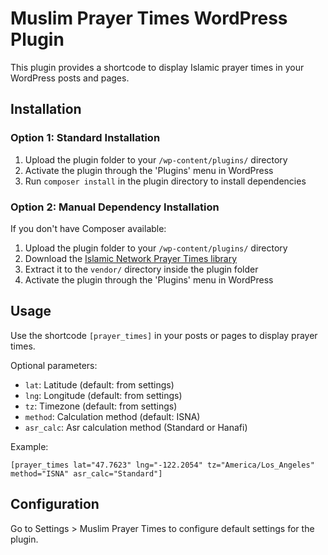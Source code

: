 # Muslim Prayer Times WordPress Plugin

This plugin provides a shortcode to display Islamic prayer times in your WordPress posts and pages.

## Installation

### Option 1: Standard Installation
1. Upload the plugin folder to your `/wp-content/plugins/` directory
2. Activate the plugin through the 'Plugins' menu in WordPress
3. Run `composer install` in the plugin directory to install dependencies

### Option 2: Manual Dependency Installation
If you don't have Composer available:
1. Upload the plugin folder to your `/wp-content/plugins/` directory
2. Download the [Islamic Network Prayer Times library](https://github.com/islamic-network/prayer-times)
3. Extract it to the `vendor/` directory inside the plugin folder
4. Activate the plugin through the 'Plugins' menu in WordPress

## Usage

Use the shortcode `[prayer_times]` in your posts or pages to display prayer times.

Optional parameters:
- `lat`: Latitude (default: from settings)
- `lng`: Longitude (default: from settings)
- `tz`: Timezone (default: from settings)
- `method`: Calculation method (default: ISNA)
- `asr_calc`: Asr calculation method (Standard or Hanafi)

Example:
```
[prayer_times lat="47.7623" lng="-122.2054" tz="America/Los_Angeles" method="ISNA" asr_calc="Standard"]
```

## Configuration

Go to Settings > Muslim Prayer Times to configure default settings for the plugin.

